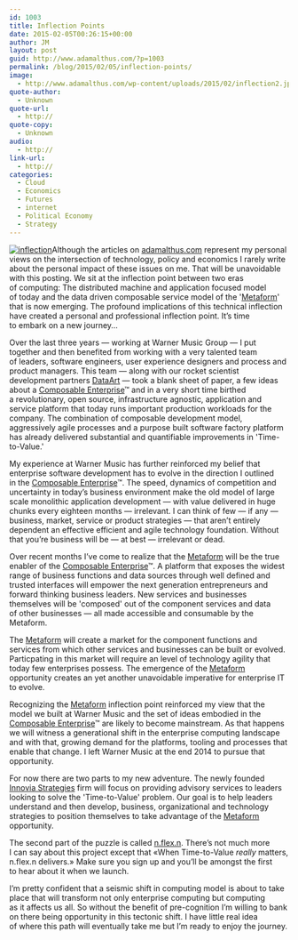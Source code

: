 ```yaml
---
id: 1003
title: Inflection Points
date: 2015-02-05T00:26:15+00:00
author: JM
layout: post
guid: http://www.adamalthus.com/?p=1003
permalink: /blog/2015/02/05/inflection-points/
image:
  - http://www.adamalthus.com/wp-content/uploads/2015/02/inflection2.jpg
quote-author:
  - Unknown
quote-url:
  - http://
quote-copy:
  - Unknown
audio:
  - http://
link-url:
  - http://
categories:
  - Cloud
  - Economics
  - Futures
  - internet
  - Political Economy
  - Strategy
---
```

[<img class="alignleft  wp-image-1006" src="http://i0.wp.com/www.adamalthus.com/wp-content/uploads/2015/02/inflection1.jpg?resize=270%2C272" alt="inflection" data-recalc-dims="1" />](http://i0.wp.com/www.adamalthus.com/wp-content/uploads/2015/02/inflection1.jpg)Although the articles on <a href="http://adamalathus.com" target="_blank">adamalthus.com</a> represent my&nbsp;personal views on&nbsp;the intersection of&nbsp;technology, policy and economics I&nbsp;rarely write about the personal impact of&nbsp;these issues on&nbsp;me. That will be&nbsp;unavoidable with this posting. We&nbsp;sit at&nbsp;the inflection point between two eras of&nbsp;computing: The distributed machine and application focused model of&nbsp;today and the data driven composable service model of&nbsp;the '<a href="http://www.adamalthus.com/blog/2015/01/08/the-metaform-the-platform-of-everything/" target="_blank">Metaform</a>' that is&nbsp;now emerging. The profound implications of&nbsp;this technical inflection have created a&nbsp;personal and professional inflection point. It&rsquo;s time to&nbsp;embark on&nbsp;a&nbsp;new journey&hellip;<!--more-->

Over the last three years&nbsp;&mdash; working at&nbsp;Warner Music Group&nbsp;&mdash; I&nbsp;put together and then benefited from working with a&nbsp;very talented team of&nbsp;leaders, software engineers, user experience designers and process and product managers. This team&nbsp;&mdash; along with our rocket scientist development partners <a href="http://www.dataart.com/" target="_blank">DataArt</a>&nbsp;&mdash; took a&nbsp;blank sheet of&nbsp;paper, a&nbsp;few ideas about a <a href="http://www.adamalthus.com/blog/2013/04/04/the-composable-enterprise/" target="_blank">Composable Enterprise</a>&trade; and in&nbsp;a&nbsp;very short time birthed a&nbsp;revolutionary, open source, infrastructure agnostic, application and service platform that today runs important production workloads for the company. The combination of&nbsp;composable development model, aggressively agile processes and a&nbsp;purpose built software factory platform has already delivered substantial and quantifiable improvements in 'Time-to-Value.'

My&nbsp;experience at&nbsp;Warner Music has further reinforced my&nbsp;belief that enterprise software development has to&nbsp;evolve in&nbsp;the direction I&nbsp;outlined in&nbsp;the <a href="http://www.adamalthus.com/blog/2013/04/04/the-composable-enterprise/" target="_blank">Composable Enterprise</a>&trade;. The speed, dynamics of&nbsp;competition and uncertainty in&nbsp;today&rsquo;s business environment make the old model of&nbsp;large scale monolithic application development&nbsp;&mdash; with value delivered in&nbsp;huge chunks every eighteen months&nbsp;&mdash; irrelevant. I&nbsp;can think of&nbsp;few&nbsp;&mdash; if&nbsp;any&nbsp;&mdash; business, market, service or&nbsp;product strategies&nbsp;&mdash; that aren&rsquo;t entirely dependent an&nbsp;effective efficient and agile technology foundation. Without that you&rsquo;re business will be&nbsp;&mdash; at&nbsp;best&nbsp;&mdash; irrelevant or&nbsp;dead.

Over recent months I&rsquo;ve come to&nbsp;realize that the <a href="http://www.adamalthus.com/blog/2015/01/08/the-metaform-the-platform-of-everything/" target="_blank">Metaform</a> will be&nbsp;the true enabler of&nbsp;the <a href="http://www.adamalthus.com/blog/2013/04/04/the-composable-enterprise/" target="_blank">Composable Enterprise</a>&trade;. A&nbsp;platform that exposes the widest range of&nbsp;business functions and data sources through well defined and trusted interfaces will empower the next generation entrepreneurs and forward thinking business leaders. New services and businesses themselves will be 'composed' out of&nbsp;the component services and data of&nbsp;other businesses&nbsp;&mdash; all made accessible and consumable by&nbsp;the Metaform.

The <a href="http://www.adamalthus.com/blog/2015/01/08/the-metaform-the-platform-of-everything/" target="_blank">Metaform</a> will create a&nbsp;market for the component functions and services from which other services and businesses can be&nbsp;built or&nbsp;evolved. Particpating in&nbsp;this market will require an&nbsp;level of&nbsp;technology agility that today few enterprises possess. The emergence of&nbsp;the <a href="http://www.adamalthus.com/blog/2015/01/08/the-metaform-the-platform-of-everything/" target="_blank">Metaform</a> opportunity creates an&nbsp;yet another unavoidable imperative for enterprise&nbsp;IT to&nbsp;evolve.

Recognizing the <a href="http://www.adamalthus.com/blog/2015/01/08/the-metaform-the-platform-of-everything/" target="_blank">Metaform</a> inflection point reinforced my&nbsp;view that the model we&nbsp;built at&nbsp;Warner Music and the set of&nbsp;ideas embodied in&nbsp;the <a href="http://www.adamalthus.com/blog/2013/04/04/the-composable-enterprise/" target="_blank">Composable Enterprise</a>&trade; are likely to&nbsp;become mainstream. As&nbsp;that happens we&nbsp;will witness a&nbsp;generational shift in&nbsp;the enterprise computing landscape and with that, growing demand for the platforms, tooling and processes that enable that change. I&nbsp;left Warner Music at&nbsp;the end 2014 to&nbsp;pursue that opportunity.

For now there are two parts to&nbsp;my&nbsp;new adventure. The newly founded <a href="http://innoviastrategies.com" target="_blank">Innovia Strategies</a> firm will focus on&nbsp;providing advisory services to&nbsp;leaders looking to&nbsp;solve the 'Time-to-Value' problem. Our goal is&nbsp;to&nbsp;help leaders understand and then develop, business, organizational and technology strategies to&nbsp;position themselves to&nbsp;take advantage of&nbsp;the <a href="http://www.adamalthus.com/blog/2015/01/08/the-metaform-the-platform-of-everything/" target="_blank">Metaform</a> opportunity.

The second part of&nbsp;the puzzle is&nbsp;called <a href="http://nflexn.com/" target="_blank">n.flex.n</a>. There&rsquo;s not much more I&nbsp;can say about this project except that &laquo;When Time-to-Value _really_ matters, n.flex.n delivers.&raquo; Make sure you sign up&nbsp;and you&rsquo;ll be&nbsp;amongst the first to&nbsp;hear about it&nbsp;when we&nbsp;launch.

I&rsquo;m pretty confident that a&nbsp;seismic shift in&nbsp;computing model is&nbsp;about to&nbsp;take place that will transform not only enterprise computing but computing as&nbsp;it&nbsp;affects us&nbsp;all. So&nbsp;without the benefit of&nbsp;pre-cognition I&rsquo;m willing to&nbsp;bank on&nbsp;there being opportunity in&nbsp;this tectonic shift. I&nbsp;have little real idea of&nbsp;where this path will eventually take me&nbsp;but I&rsquo;m ready to&nbsp;enjoy the journey.